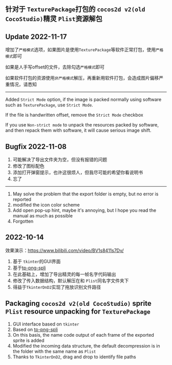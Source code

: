 ## 针对于 `TexturePackage`打包的 `cocos2d v2(old CocoStudio)`精灵 `Plist`资源解包

## Update 2022-11-17

增加了`严格模式`选项，如果图片是使用`TexturePackage`等软件正常打包，使用`严格模式`即可

如果是人手写offset的文件，去除勾选`严格模式`即可

如果软件打包的资源使用`非严格模式`解压，再重新用软件打包，会造成图片偏移严重情况，请悉知

---

Added `Strict Mode` option, if the image is packed normally using software such as `TexturePackage`, use `Strict Mode`.

If the file is handwritten offset, remove the `Strict Mode` checkbox

If you use `Non-strict mode` to unpack the resources packed by software, and then repack them with software, it will cause serious image shift.


## Bugfix 2022-11-08

1. 可能解决了导出文件夹为空，但没有报错的问题
2. 修改了图标配色
3. 添加打开弹窗提示，也许这很烦人，但我尽可能的希望你看说明书
4. 忘了

---

1. May solve the problem that the export folder is empty, but no error is reported
2. modified the icon color scheme
3. Add open pop-up hint, maybe it's annoying, but I hope you read the manual as much as possible
4. Forgotten

## 2022-10-14

效果演示：https://www.bilibili.com/video/BV1s8411s7Dv/

1. 基于 `tkinter`的GUI界面
2. 基于[tp-png-spli](https://github.com/ShawnZhang2015/tp-png-split)
3. 在此基础上，增加了导出精灵的每一帧名字代码输出
4. 修改了传入数据结构，默认解压在和 `Plist`同名字文件夹下
5. 得益于`TkinterDnD2`实现了拖放识别文件路径

## Packaging `cocos2d v2(old CocoStudio)` sprite `Plist` resource unpacking for `TexturePackage`

1. GUI interface based on `tkinter`
2. Based on [tp-png-spli](https://github.com/ShawnZhang2015/tp-png-split)
3. On this basis, the name code output of each frame of the exported sprite is added
4. Modified the incoming data structure, the default decompression is in the folder with the same name as `Plist`
5. Thanks to `TkinterDnD2`, drag and drop to identify file paths

